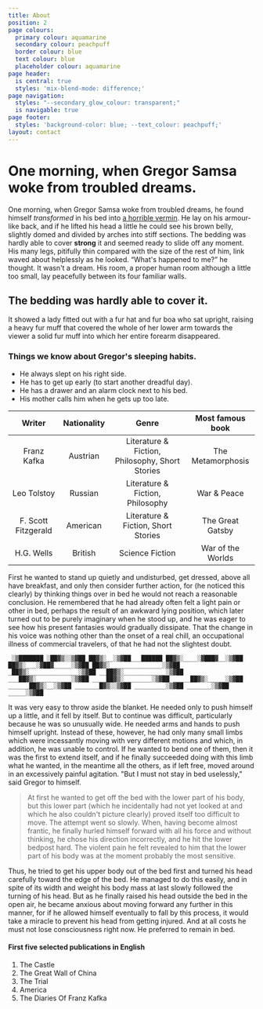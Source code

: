 ```yaml
---
title: About
position: 2
page colours:
  primary colour: aquamarine
  secondary colour: peachpuff
  border colour: blue
  text colour: blue
  placeholder colour: aquamarine
page header:
  is central: true
  styles: 'mix-blend-mode: difference;'
page navigation:
  styles: "--secondary_glow_colour: transparent;"
  is navigable: true
page footer:
  styles: 'background-color: blue; --text_colour: peachpuff;'
layout: contact
---
```


# One morning, when Gregor Samsa woke from troubled dreams.

One morning, when Gregor Samsa woke from troubled dreams, he found himself *transformed* in his bed into [a horrible vermin](http://en.wikipedia.org/wiki/Vermin "Wikipedia Vermin"). He lay on his armour-like back, and if he lifted his head a little he could see his brown belly, slightly domed and divided by arches into stiff sections. The bedding was hardly able to cover **strong** it and seemed ready to slide off any moment. His many legs, pitifully thin compared with the size of the rest of him, link waved about helplessly as he looked. “What's happened to me?” he thought. It wasn't a dream. His room, a proper human room although a little too small, lay peacefully between its four familiar walls.

<!-- break -->

## The bedding was hardly able to cover it.

It showed a lady fitted out with a fur hat and fur boa who sat upright, raising a heavy fur muff that covered the whole of her lower arm towards the viewer a solid fur muff into which her entire forearm disappeared.

<!-- style: border-bottom: none; -->

<!-- break -->

<!-- style: width: 50vw; height: 50vw; border-radius: 100%; background-color: var(--text_colour); border: none; padding: 0; -->

<!-- break -->

### Things we know about Gregor's sleeping habits.

- He always slept on his right side.
- He has to get up early (to start another dreadful day).
- He has a drawer and an alarm clock next to his bed.
- His mother calls him when he gets up too late.

<!-- break -->

|        Writer       | Nationality |                      Genre                      |  Most famous book |
|:-------------------:|:-----------:|:-----------------------------------------------:|:-----------------:|
|     Franz Kafka     |   Austrian  | Literature & Fiction, Philosophy, Short Stories | The Metamorphosis |
|     Leo Tolstoy     |   Russian   |         Literature & Fiction, Philosophy        |    War & Peace    |
| F. Scott Fitzgerald |   American  |       Literature & Fiction, Short Stories       |  The Great Gatsby |
|      H.G. Wells     |   British   |                 Science Fiction                 | War of the Worlds |

<!-- break -->

First he wanted to stand up quietly and undisturbed, get dressed, above all have breakfast, and only then consider further action, for (he noticed this clearly) by thinking things over in bed he would not reach a reasonable conclusion. He remembered that he had already often felt a light pain or other in bed, perhaps the result of an awkward lying position, which later turned out to be purely imaginary when he stood up, and he was eager to see how his present fantasies would gradually dissipate. That the change in his voice was nothing other than the onset of a real chill, an occupational illness of commercial travelers, of that he had not the slightest doubt.

`_░▒███████
░██▓▒░░▒▓██
██▓▒░__░▒▓██___██████
██▓▒░____░▓███▓__░▒▓██
██▓▒░___░▓██▓_____░▒▓██
██▓▒░_______________░▒▓██
_██▓▒░______________░▒▓██
__██▓▒░____________░▒▓██
___██▓▒░__________░▒▓██
____██▓▒░________░▒▓██
_____██▓▒░_____░▒▓██
______██▓▒░__░▒▓██
_______█▓▒░░▒▓██
_________░▒▓██
_______░▒▓██
_____░▒▓██`

<!-- break -->

It was very easy to throw aside the blanket. He needed only to push himself up a little, and it fell by itself. But to continue was difficult, particularly because he was so unusually wide. He needed arms and hands to push himself upright. Instead of these, however, he had only many small limbs which were incessantly moving with very different motions and which, in addition, he was unable to control. If he wanted to bend one of them, then it was the first to extend itself, and if he finally succeeded doing with this limb what he wanted, in the meantime all the others, as if left free, moved around in an excessively painful agitation. "But I must not stay in bed uselessly," said Gregor to himself.

> At first he wanted to get off the bed with the lower part of his body, but this lower part (which he incidentally had not yet looked at and which he also couldn't picture clearly) proved itself too difficult to move. The attempt went so slowly. When, having become almost frantic, he finally hurled himself forward with all his force and without thinking, he chose his direction incorrectly, and he hit the lower bedpost hard. The violent pain he felt revealed to him that the lower part of his body was at the moment probably the most sensitive.

Thus, he tried to get his upper body out of the bed first and turned his head carefully toward the edge of the bed. He managed to do this easily, and in spite of its width and weight his body mass at last slowly followed the turning of his head. But as he finally raised his head outside the bed in the open air, he became anxious about moving forward any further in this manner, for if he allowed himself eventually to fall by this process, it would take a miracle to prevent his head from getting injured. And at all costs he must not lose consciousness right now. He preferred to remain in bed.

<!-- break -->

#### First five selected publications in English
1. The Castle
2. The Great Wall of China
3. The Trial
4. America	
5. The Diaries Of Franz Kafka